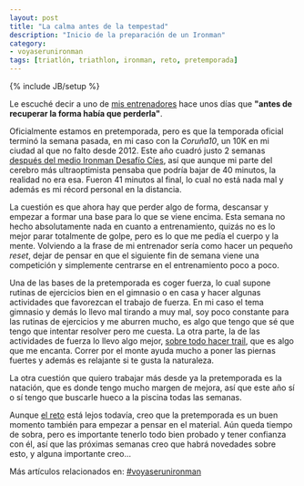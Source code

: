 ```yaml
---
layout: post
title: "La calma antes de la tempestad"
description: "Inicio de la preparación de un Ironman"
category: 
- voyaserunironman
tags: [triatlón, triathlon, ironman, reto, pretemporada]
---
```

{% include JB/setup %}

Le escuché decir a uno de [mis entrenadores](http://nosportlimit.com) hace unos días que **"antes de recuperar la forma había que perderla"**.

Oficialmente estamos en pretemporada, pero es que la temporada oficial terminó la semana pasada, en mi caso con la *Coruña10*, un 10K en mi ciudad al que no falto desde 2012. Este año cuadró justo 2 semanas [después del medio Ironman Desafío Cíes](http://psanxiao.com/Cronica-medio-ironman-desafio-islas-cies), así que aunque mi parte del cerebro más ultraoptimista pensaba que podría bajar de 40 minutos, la realidad no era esa. Fueron 41 minutos al final, lo cual no está nada mal y además es mi récord personal en la distancia.

La cuestión es que ahora hay que perder algo de forma, descansar y empezar a formar una base para lo que se viene encima. Esta semana no hecho absolutamente nada en cuanto a entrenamiento, quizás no es lo mejor parar totalmente de golpe, pero es lo que me pedía el cuerpo y la mente. Volviendo a la frase de mi entrenador sería como hacer un pequeño *reset*, dejar de pensar en que el siguiente fin de semana viene una competición y simplemente centrarse en el entrenamiento poco a poco.

Una de las bases de la pretemporada es coger fuerza, lo cual supone rutinas de ejercicios bien en el gimnasio o en casa y hacer algunas actividades que favorezcan el trabajo de fuerza. En mi caso el tema gimnasio y demás lo llevo mal tirando a muy mal, soy poco constante para las rutinas de ejercicios y me aburren mucho, es algo que tengo que sé que tengo que intentar resolver pero me cuesta. La otra parte, la de las actividades de fuerza lo llevo algo mejor, [sobre todo hacer trail](http://www.trailrun.es/motivacion/articulo/cinco-beneficios-de-hacer-trail), que es algo que me encanta. Correr por el monte ayuda mucho a poner las piernas fuertes y además es relajante si te gusta la naturaleza.

La otra cuestión que quiero trabajar más desde ya la pretemporada es la natación, que es donde tengo mucho margen de mejora, así que este año sí o sí tengo que buscarle hueco a la piscina todas las semanas.

Aunque [el reto](http://psanxiao.com/voy-a-ser-un-ironman) está lejos todavía, creo que la pretemporada es un buen momento también para empezar a pensar en el material. Aún queda tiempo de sobra, pero es importante tenerlo todo bien probado y tener confianza con él, así que las próximas semanas creo que habrá novedades sobre esto, y alguna importante creo...

Más artículos relacionados en: [#voyaserunironman](http://psanxiao.com/voyaserunironman)